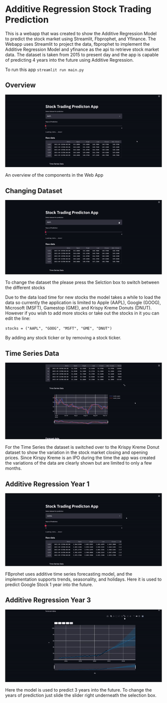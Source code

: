 # Additive Regression Stock Trading Prediction
This is a webapp that was created to show the Additive Regression Model to predict the stock market using Streamlit, Fbprophet, and Yfinance. The Webapp uses Streamlit to project the data, fbprophet to implement the Additive Regression Model and yfinance as the api to retrieve stock market data. The dataset is taken from 2015 to present day and the app is capable of predicting 4 years into the future using Additive Regression. 

To run this app 
`streamlit run main.py`


## Overview
![alt gif](https://github.com/evarghese563/Images/blob/main/ToGit/Overview.gif)

An overview of the components in the Web App

## Changing Dataset
![alt gif](https://github.com/evarghese563/Images/blob/main/ToGit/Changing%20Data.gif)

To change the dataset the please press the Selction box to switch between the different stocks

Due to the data load time for new stocks the model takes a while to load the data so currently the application is limited to Apple (AAPL), Google (GOOG), Microsoft (MSFT), Gamestop (GME), and Krispy Kreme Donuts (DNUT). However if you wish to add more stocks or take out the stocks in it you can edit the line:

`stocks = ("AAPL", "GOOG", "MSFT", "GME", "DNUT")`

By adding any stock ticker or by removing a stock ticker.


## Time Series Data
![alt gif](https://github.com/evarghese563/Images/blob/main/ToGit/Time%20Series.gif)

For the Time Series the dataset is switched over to the Krispy Kreme Donut dataset to show the variation in the stock market closing and opening prices. Since Kirspy Kreme is an IPO during the time the app was created the variations of the data are clearly shown but are limited to only a few months.

## Additive Regression Year 1
![alt gif](https://github.com/evarghese563/Images/blob/main/ToGit/ML%201.gif)

FBprohet uses additive time series forecasting model, and the implementation supports trends, seasonality, and holidays. Here it is used to predict Google Stock 1 year into the future.

## Additive Regression Year 3
![alt gif](https://github.com/evarghese563/Images/blob/main/ToGit/ML%202.gif)

Here the model is used to predict 3 years into the future. To change the years of prediction just slide the slider right underneath the selection box.

